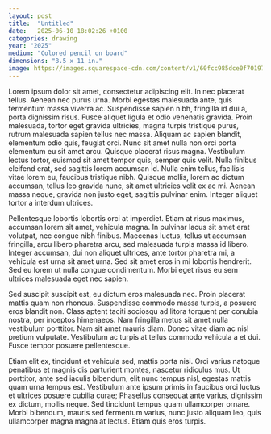 ```yaml
---
layout: post
title:  "Untitled"
date:   2025-06-10 18:02:26 +0100
categories: drawing
year: "2025"
medium: "Colored pencil on board"
dimensions: "8.5 x 11 in."
image: https://images.squarespace-cdn.com/content/v1/60fcc985dce0f701975ed91d/1718379227356-KO6Q16Q80B0TOZXMVIKZ/women.jpg?format=1500w
---
```

Lorem ipsum dolor sit amet, consectetur adipiscing elit. In nec placerat tellus. Aenean nec purus urna. Morbi egestas malesuada ante, quis fermentum massa viverra ac. Suspendisse sapien nibh, fringilla id dui a, porta dignissim risus. Fusce aliquet ligula et odio venenatis gravida. Proin malesuada, tortor eget gravida ultricies, magna turpis tristique purus, rutrum malesuada sapien tellus nec massa. Aliquam ac sapien blandit, elementum odio quis, feugiat orci. Nunc sit amet nulla non orci porta elementum eu sit amet arcu. Quisque placerat risus magna. Vestibulum lectus tortor, euismod sit amet tempor quis, semper quis velit. Nulla finibus eleifend erat, sed sagittis lorem accumsan id. Nulla enim tellus, facilisis vitae lorem eu, faucibus tristique nibh. Quisque mollis, lorem ac dictum accumsan, tellus leo gravida nunc, sit amet ultricies velit ex ac mi. Aenean massa neque, gravida non justo eget, sagittis pulvinar enim. Integer aliquet tortor a interdum ultrices.

Pellentesque lobortis lobortis orci at imperdiet. Etiam at risus maximus, accumsan lorem sit amet, vehicula magna. In pulvinar lacus sit amet erat volutpat, nec congue nibh finibus. Maecenas luctus, tellus ut accumsan fringilla, arcu libero pharetra arcu, sed malesuada turpis massa id libero. Integer accumsan, dui non aliquet ultrices, ante tortor pharetra mi, a vehicula est urna sit amet urna. Sed sit amet eros in mi lobortis hendrerit. Sed eu lorem ut nulla congue condimentum. Morbi eget risus eu sem ultrices malesuada eget nec sapien.

Sed suscipit suscipit est, eu dictum eros malesuada nec. Proin placerat mattis quam non rhoncus. Suspendisse commodo massa turpis, a posuere eros blandit non. Class aptent taciti sociosqu ad litora torquent per conubia nostra, per inceptos himenaeos. Nam fringilla metus sit amet nulla vestibulum porttitor. Nam sit amet mauris diam. Donec vitae diam ac nisl pretium vulputate. Vestibulum ac turpis at tellus commodo vehicula a et dui. Fusce tempor posuere pellentesque.

Etiam elit ex, tincidunt et vehicula sed, mattis porta nisi. Orci varius natoque penatibus et magnis dis parturient montes, nascetur ridiculus mus. Ut porttitor, ante sed iaculis bibendum, elit nunc tempus nisl, egestas mattis quam urna tempus est. Vestibulum ante ipsum primis in faucibus orci luctus et ultrices posuere cubilia curae; Phasellus consequat ante varius, dignissim ex dictum, mollis neque. Sed tincidunt tempus quam ullamcorper ornare. Morbi bibendum, mauris sed fermentum varius, nunc justo aliquam leo, quis ullamcorper magna magna at lectus. Etiam quis eros turpis. 

